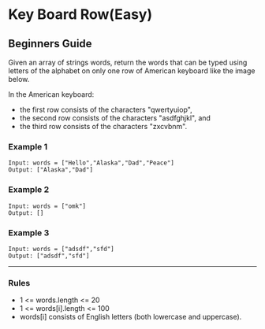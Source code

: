 # Key Board Row(Easy)

## Beginners Guide

Given an array of strings words, return the words that can be typed using letters of the alphabet on only one row of American keyboard like the image below.

In the American keyboard:

* the first row consists of the characters "qwertyuiop",
* the second row consists of the characters "asdfghjkl", and
* the third row consists of the characters "zxcvbnm".

### Example 1

```go=
Input: words = ["Hello","Alaska","Dad","Peace"]
Output: ["Alaska","Dad"]
```

### Example 2

```go=
Input: words = ["omk"]
Output: []
```

### Example 3

```go=
Input: words = ["adsdf","sfd"]
Output: ["adsdf","sfd"]
```

---

### Rules

* 1 <= words.length <= 20
* 1 <= words[i].length <= 100
* words[i] consists of English letters (both lowercase and uppercase).

